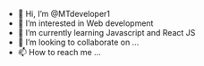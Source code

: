 - 👋 Hi, I’m @MTdeveloper1
- 👀 I’m interested in Web development
- 🌱 I’m currently learning Javascript and React JS
- 💞️ I’m looking to collaborate on ...
- 📫 How to reach me ...

<!---
MTdeveloper1/MTdeveloper1 is a ✨ special ✨ repository because its `README.md` (this file) appears on your GitHub profile.
You can click the Preview link to take a look at your changes.
--->
